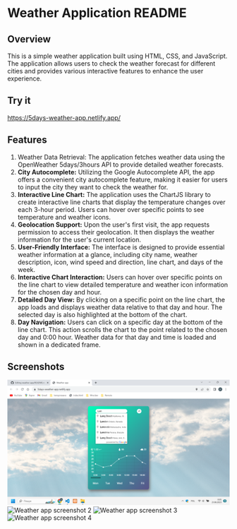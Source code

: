 <h1 style="font-weight: bold;">Weather Application README</h1>
<h2 style="font-weight: bold;">Overview</h2>
This is a simple weather application built using HTML, CSS, and JavaScript. The application allows users to check the weather forecast for different cities and provides various interactive features to enhance the user experience.

<h2 style="font-weight: bold;">Try it</h2>
<a href="https://5days-weather-app.netlify.app/">https://5days-weather-app.netlify.app/</a>

<h2 style="font-weight: bold;">Features</h2>
<ol>
<li>Weather Data Retrieval: The application fetches weather data using the OpenWeather 5days/3hours API to provide detailed weather forecasts.</li>

<li><span style="font-weight: bold;">City Autocomplete:</span> Utilizing the Google Autocomplete API, the app offers a convenient city autocomplete feature, making it easier for users to input the city they want to check the weather for.</li>

<li><span style="font-weight: bold;">Interactive Line Chart:</span> The application uses the ChartJS library to create interactive line charts that display the temperature changes over each 3-hour period. Users can hover over specific points to see temperature and weather icons.</li>

<li><span style="font-weight: bold;">Geolocation Support:</span> Upon the user's first visit, the app requests permission to access their geolocation. It then displays the weather information for the user's current location.</li>

<li><span style="font-weight: bold;">User-Friendly Interface:</span> The interface is designed to provide essential weather information at a glance, including city name, weather description, icon, wind speed and direction, line chart, and days of the week.</li>

<li><span style="font-weight: bold;">Interactive Chart Interaction:</span> Users can hover over specific points on the line chart to view detailed temperature and weather icon information for the chosen day and hour.</li>

<li><span style="font-weight: bold;">Detailed Day View:</span> By clicking on a specific point on the line chart, the app loads and displays weather data relative to that day and hour. The selected day is also highlighted at the bottom of the chart.</li>

<li><span style="font-weight: bold;">Day Navigation:</span> Users can click on a specific day at the bottom of the line chart. This action scrolls the chart to the point related to the chosen day and 0:00 hour. Weather data for that day and time is loaded and shown in a dedicated frame.</li>
</ol>

<h2>Screenshots</h2>
<img src="https://github.com/NazariiIhnat/weather-app/blob/master/screenshot/1.png" alt="Weather app screenshot 1">
<img src="[C:\Users\DOM\Desktop\deploy\js\weather\screenshot\2.png](https://github.com/NazariiIhnat/weather-app/blob/master/screenshot/2.png)" alt="Weather app screenshot 2">
<img src="[C:\Users\DOM\Desktop\deploy\js\weather\screenshot\3.png](https://github.com/NazariiIhnat/weather-app/blob/master/screenshot/3.png)" alt="Weather app screenshot 3">
<img src="[C:\Users\DOM\Desktop\deploy\js\weather\screenshot\4.png](https://github.com/NazariiIhnat/weather-app/blob/master/screenshot/4.png)https://github.com/NazariiIhnat/weather-app/blob/master/screenshot/1.png" alt="Weather app screenshot 4">
